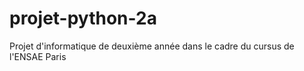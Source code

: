 # projet-python-2a
Projet d'informatique de deuxième année dans le cadre du cursus de l'ENSAE Paris
